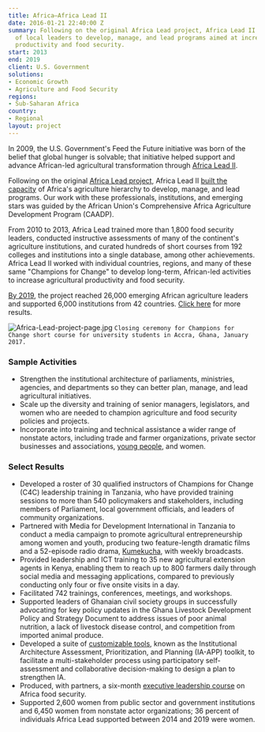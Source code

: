 ```yaml
---
title: Africa—Africa Lead II
date: 2016-01-21 22:40:00 Z
summary: Following on the original Africa Lead project, Africa Lead II built the capacity
  of local leaders to develop, manage, and lead programs aimed at increasing agricultural
  productivity and food security.
start: 2013
end: 2019
client: U.S. Government
solutions:
- Economic Growth
- Agriculture and Food Security
regions:
- Sub-Saharan Africa
country:
- Regional
layout: project
---
```


In 2009, the U.S. Government's Feed the Future initiative was born of the belief that global hunger is solvable; that initiative helped support and advance African-led agricultural transformation through [Africa Lead II](http://africaleadftf.org/).

Following on the original [Africa Lead project](/our-work/projects/africa-leadership-training-and-capacity-building-program-africa-lead), Africa Lead II [built the capacity](http://feedthefuture.gov/article/grassroots-african-coalition-fights-inclusive-food-policies-more-action#overlay-context=) of Africa's agriculture hierarchy to develop, manage, and lead programs. Our work with these professionals, institutions, and emerging stars was guided by the African Union's Comprehensive Africa Agriculture Development Program (CAADP).

From 2010 to 2013, Africa Lead trained more than 1,800 food security leaders, conducted instructive assessments of many of the continent's agriculture institutions, and curated hundreds of short courses from 192 colleges and institutions into a single database, among other achievements. Africa Lead II worked with individual countries, regions, and many of these same "Champions for Change" to develop long-term, African-led activities to increase agricultural productivity and food security.

[By 2019](https://www.africaleadftf.org/africa-lead-final-report/), the project reached 26,000 emerging African agriculture leaders and supported 6,000 institutions from 42 countries. [Click here](https://www.africaleadftf.org/africa-lead-final-report/) for more results.

![Africa-Lead-project-page.jpg](/uploads/Africa-Lead-project-page.jpg)
`Closing ceremony for Champions for Change short course for university students in Accra, Ghana, January 2017.`

### Sample Activities

* Strengthen the institutional architecture of parliaments, ministries, agencies, and departments so they can better plan, manage, and lead agricultural initiatives.
* Scale up the diversity and training of senior managers, legislators, and women who are needed to champion agriculture and food security policies and projects.
* Incorporate into training and technical assistance a wider range of nonstate actors, including trade and farmer organizations, private sector businesses and associations, [young people](http://feedthefuture.gov/article/farm-or-not-farm-helping-youth-discover-opportunity-agriculture), and women.

### Select Results

* Developed a roster of 30 qualified instructors of Champions for Change (C4C) leadership training in Tanzania, who have provided training sessions to more than 540 policymakers and stakeholders, including members of Parliament, local government officials, and leaders of community organizations.
* Partnered with Media for Development International in Tanzania to conduct a media campaign to promote agricultural entrepreneurship among women and youth, producing two feature-length dramatic films and a 52-episode radio drama, [Kumekucha](http://kumekucha.info/), with weekly broadcasts.
* Provided leadership and ICT training to 35 new agricultural extension agents in Kenya, enabling them to reach up to 800 farmers daily through social media and messaging applications, compared to previously conducting only four or five onsite visits in a day.
* Facilitated 742 trainings, conferences, meetings, and workshops.
* Supported leaders of Ghanaian civil society groups in successfully advocating for key policy updates in the Ghana Livestock Development Policy and Strategy Document to address issues of poor animal nutrition, a lack of livestock disease control, and competition from imported animal produce.
* Developed a suite of [customizable tools](https://www.africaleadftf.org/institutional-architecture/), known as the Institutional Architecture Assessment, Prioritization, and Planning (IA-APP) toolkit, to facilitate a multi-stakeholder process using participatory self-assessment and collaborative decision-making to design a plan to strengthen IA.
* Produced, with partners, a six-month [executive leadership course](https://www.youtube.com/watch?v=_cF667d6XKg&feature=youtu.be) on Africa food security.
* Supported 2,600 women from public sector and government institutions and 6,450 women from nonstate actor organizations; 36 percent of individuals Africa Lead supported between 2014 and 2019 were women.
